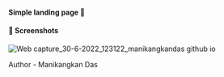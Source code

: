 #### Simple landing page 🛬

#### 🛬 Screenshots
![Web capture_30-6-2022_123122_manikangkandas github io](https://user-images.githubusercontent.com/75943412/176613512-5f590d89-fd84-4676-8ef2-f06355472ef3.jpeg)

Author - Manikangkan Das
